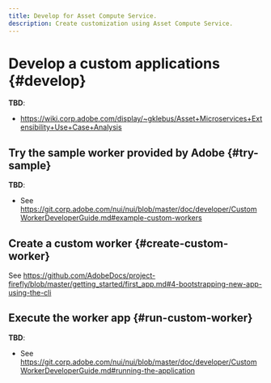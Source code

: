 ```yaml
---
title: Develop for Asset Compute Service.
description: Create customization using Asset Compute Service.
---
```


# Develop a custom applications {#develop}

**TBD**:

* https://wiki.corp.adobe.com/display/~gklebus/Asset+Microservices+Extensibility+Use+Case+Analysis

## Try the sample worker provided by Adobe {#try-sample}

**TBD**:

* See https://git.corp.adobe.com/nui/nui/blob/master/doc/developer/CustomWorkerDeveloperGuide.md#example-custom-workers

## Create a custom worker {#create-custom-worker}

See https://github.com/AdobeDocs/project-firefly/blob/master/getting_started/first_app.md#4-bootstrapping-new-app-using-the-cli

## Execute the worker app {#run-custom-worker}

**TBD**:

* See https://git.corp.adobe.com/nui/nui/blob/master/doc/developer/CustomWorkerDeveloperGuide.md#running-the-application
